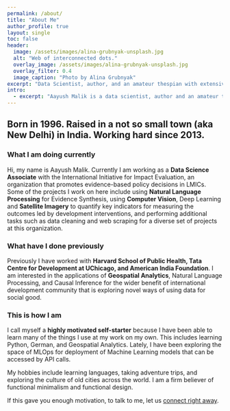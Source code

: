 ```yaml
---
permalink: /about/
title: "About Me"
author_profile: true
layout: single
toc: false
header:
  image: /assets/images/alina-grubnyak-unsplash.jpg
  alt: "Web of interconnected dots."
  overlay_image: /assets/images/alina-grubnyak-unsplash.jpg
  overlay_filter: 0.4
  image_caption: "Photo by Alina Grubnyak"
excerpt: "Data Scientist, author, and an amateur thespian with extensive experience in research and data analytics for public sector initiatives."
intro:
  - excerpt: "Aayush Malik is a data scientist, author and an amateur thespian with extensive experience in research and data analytics for public sector initiatives"
---
```


## Born in 1996. Raised in a not so small town (aka New Delhi) in India. Working hard since 2013.

### What I am doing currently
Hi, my name is Aayush Malik. Currently I am working as a **Data Science Associate** with the International Initiative for Impact Evaluation, an organization that promotes evidence-based policy decisions in LMICs. Some of the projects I work on here include using **Natural Language Processing** for Evidence Synthesis, using **Computer Vision**, Deep Learning and **Satellite Imagery** to quantify key indicators for measuring the outcomes led by development interventions, and performing additional tasks such as data cleaning and web scraping for a diverse set of projects at this organization.

### What have I done previously
Previously I have worked with **Harvard School of Public Health, Tata Centre for Development at UChicago, and American India Foundation**. I am interested in the applications of **Geospatial Analytics**, Natural Language Processing, and Causal Inference for the wider benefit of international development community that is exploring novel ways of using data for social good.

### This is how I am
I call myself a **highly motivated self-starter** because I have been able to learn many of the things I use at my work on my own. This includes learning Python, German, and Geospatial Analytics. Lately, I have been exploring the space of MLOps for deployment of Machine Learning models that can be accessed by API calls.

My hobbies include learning languages, taking adventure trips, and exploring the culture of old cities across the world. I am a firm believer of functional minimalism and functional design.


If this gave you enough motivation, to talk to me, let us [connect right away](https://aayushmalik.github.io/contact/).